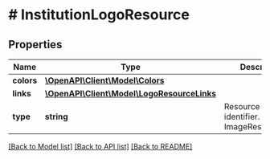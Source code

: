 # # InstitutionLogoResource

## Properties

Name | Type | Description | Notes
------------ | ------------- | ------------- | -------------
**colors** | [**\OpenAPI\Client\Model\Colors**](Colors.md) |  | [optional]
**links** | [**\OpenAPI\Client\Model\LogoResourceLinks**](LogoResourceLinks.md) |  |
**type** | **string** | Resource type identifier. image ImageResourceType |

[[Back to Model list]](../../README.md#models) [[Back to API list]](../../README.md#endpoints) [[Back to README]](../../README.md)
